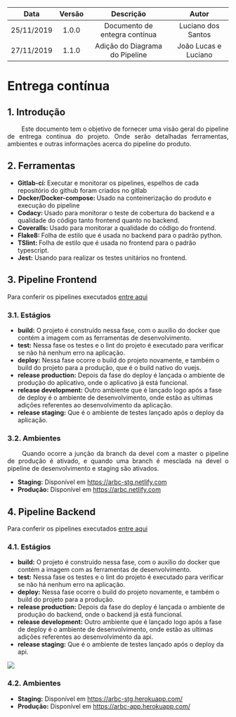 |    Data    | Versão |               Descrição               |                 Autor                |
| :--------: | :----: | :-----------------------------------: | :----------------------------------: |
| 25/11/2019 |  1.0.0 | Documento de entegra contínua | Luciano dos Santos |
| 27/11/2019 |  1.1.0 | Adição do Diagrama do Pipeline | João Lucas e Luciano |

# Entrega contínua

## 1. Introdução

<p align = "justify"> &emsp;&emsp;  Este documento tem o objetivo de fornecer uma visão geral do pipeline de entrega contínua do projeto. Onde serão detalhadas ferramentas, ambientes e outras informações acerca do pipeline do produto. </p>

## 2. Ferramentas

 - <b>Gitlab-ci: </b> Executar e monitorar os pipelines, espelhos de cada repositório do github foram criados no gitlab
 - <b>Docker/Docker-compose: </b> Usado na conteinerização do produto e execução do pipeline
 - <b>Codacy: </b> Usado para monitorar o teste de cobertura do backend e a qualidade do código tanto frontend quanto no backend.
- <b>Coveralls: </b> Usado para monitorar a qualidade do código do frontend.
- <b>Flake8: </b> Folha de estilo que é usada no backend para o padrão python.
- <b>TSlint: </b> Folha de estilo que é usada no frontend para o padrão typescript.
- <b>Jest:</b> Usando para realizar os testes unitários no frontend. </p>

## 3. Pipeline Frontend

Para conferir os pipelines executados [entre aqui](https://gitlab.com/lucianosz7/2019-2-ArBC/pipelines) </p>

### 3.1. Estágios

 - <b>build:</b> O projeto é construído nessa fase, com o auxílio do docker que contém a imagem com as ferramentas de desenvolvimento.
 - <b>test:</b> Nessa fase os testes e o lint do projeto é executado para verificar se não há nenhum erro na aplicação.
 - <b>deploy:</b> Nessa fase ocorre o build do projeto novamente, e também o build do projeto para a produção, que é o build nativo do vuejs.
 - <b>release production:</b> Depois da fase do deploy é lançada o ambiente de produção do aplicativo, onde o aplicativo já está funcional.
 - <b>release development:</b> Outro ambiente que é lançado logo após a fase de deploy é o ambiente de desenvolvimento, onde estão as ultimas adições referentes ao desenvolvimento da aplicação.
 - <b>release staging:</b> Que é o ambiente de testes lançado após o deploy da aplicação. </p>

### 3.2. Ambientes

<p align = "justify"> &emsp;&emsp;  Quando ocorre a junção da branch da devel com a master o pipeline de produção é ativado, e quando uma branch é mesclada na devel o pipeline de desenvolvimento e staging são ativados. </p>

 - <b>Staging:</b> Disponível em https://arbc-stg.netlify.com
 - <b>Produção:</b> Disponível em https://arbc.netlify.com </p>

## 4. Pipeline Backend

Para conferir os pipelines executados [entre aqui](https://gitlab.com/lucianosz7/2019-2-ArBC-API/pipelines)
</p>

### 4.1. Estágios

 - <b>build:</b> O projeto é construido nessa fase, com o auxílio do docker que contém a imagem com as ferramentas de desenvolvimento.
 - <b>test:</b> Nessa fase os testes e o lint do projeto é executado para verificar se não há nenhum erro na aplicação.
  -  <b>deploy:</b> Nessa fase ocorre o build do projeto novamente, e também o build do projeto para a produção.
  - <b>release production:</b> Depois da fase do deploy é lançada o ambiente de produção do backend, onde o backend já está funcional.
 - <b>release development:</b> Outro ambiente que é lançado logo após a fase de deploy é o ambiente de desenvolvimento, onde estão as ultimas adições referentes ao desenvolvimento da api.
 - <b>release staging:</b> Que é o ambiente de testes lançado após o deploy da api.
</p>

![](https://i.ibb.co/56k22ky/b.jpg)

### 4.2. Ambientes

 - <b>Staging:</b> Disponível em https://arbc-stg.herokuapp.com/
 - <b>Produção:</b> Disponível em https://arbc-app.herokuapp.com/
